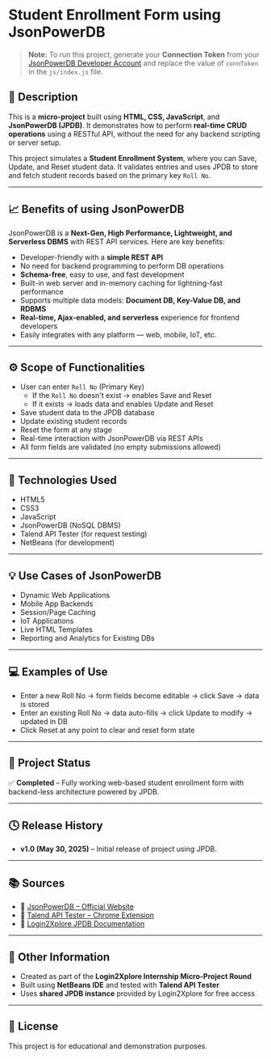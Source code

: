 # Student Enrollment Form using JsonPowerDB

> **Note:** To run this project, generate your **Connection Token** from your [JsonPowerDB Developer Account](http://api.login2explore.com:5577/user/index.html) and replace the value of `connToken` in the `js/index.js` file.

## 📌 Description
This is a **micro-project** built using **HTML, CSS, JavaScript**, and **JsonPowerDB (JPDB)**. It demonstrates how to perform **real-time CRUD operations** using a RESTful API, without the need for any backend scripting or server setup.

This project simulates a **Student Enrollment System**, where you can Save, Update, and Reset student data. It validates entries and uses JPDB to store and fetch student records based on the primary key `Roll No`.

---

## 📈 Benefits of using JsonPowerDB

JsonPowerDB is a **Next-Gen, High Performance, Lightweight, and Serverless DBMS** with REST API services. Here are key benefits:

- Developer-friendly with a **simple REST API**
- No need for backend programming to perform DB operations
- **Schema-free**, easy to use, and fast development
- Built-in web server and in-memory caching for lightning-fast performance
- Supports multiple data models: **Document DB, Key-Value DB, and RDBMS**
- **Real-time, Ajax-enabled, and serverless** experience for frontend developers
- Easily integrates with any platform — web, mobile, IoT, etc.

---

## ⚙️ Scope of Functionalities

- User can enter `Roll No` (Primary Key)
  - If the `Roll No` doesn't exist → enables Save and Reset
  - If it exists → loads data and enables Update and Reset
- Save student data to the JPDB database
- Update existing student records
- Reset the form at any stage
- Real-time interaction with JsonPowerDB via REST APIs
- All form fields are validated (no empty submissions allowed)

---

## 🚀 Technologies Used

- HTML5  
- CSS3  
- JavaScript  
- JsonPowerDB (NoSQL DBMS)  
- Talend API Tester (for request testing)  
- NetBeans (for development)  

---

## 💡 Use Cases of JsonPowerDB

- Dynamic Web Applications  
- Mobile App Backends  
- Session/Page Caching  
- IoT Applications  
- Live HTML Templates  
- Reporting and Analytics for Existing DBs  

---

## 💻 Examples of Use

- Enter a new Roll No → form fields become editable → click Save → data is stored  
- Enter an existing Roll No → data auto-fills → click Update to modify → updated in DB  
- Click Reset at any point to clear and reset form state  

---

## 📌 Project Status
✅ **Completed** – Fully working web-based student enrollment form with backend-less architecture powered by JPDB.

---

## 🕓 Release History

- **v1.0 (May 30, 2025)** – Initial release of project using JPDB.

---

## 📚 Sources

- 🔗 [JsonPowerDB – Official Website](https://login2explore.com/jpdb/index.html)  
- 🔗 [Talend API Tester – Chrome Extension](https://chrome.google.com/webstore/detail/talend-api-tester)  
- 🔗 [Login2Xplore JPDB Documentation](https://login2explore.com)  

---

## 📎 Other Information

- Created as part of the **Login2Xplore Internship Micro-Project Round**
- Built using **NetBeans IDE** and tested with **Talend API Tester**
- Uses **shared JPDB instance** provided by Login2Xplore for free access

---

## 📝 License
This project is for educational and demonstration purposes.
